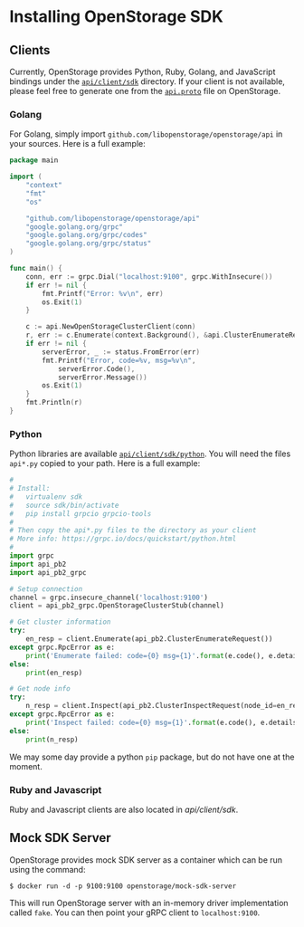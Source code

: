 # Installing OpenStorage SDK

## Clients
Currently, OpenStorage provides Python, Ruby, Golang, and JavaScript bindings
under the [`api/client/sdk`](https://github.com/libopenstorage/openstorage/tree/master/api/client/sdk)
directory. If your client is not available, please feel free to generate one
from the [`api.proto`](https://github.com/libopenstorage/openstorage/blob/master/api/api.proto)
file on OpenStorage.

### Golang
For Golang, simply import `github.com/libopenstorage/openstorage/api` in your
sources. Here is a full example:

```go
package main

import (
    "context"
    "fmt"
    "os"

    "github.com/libopenstorage/openstorage/api"
    "google.golang.org/grpc"
    "google.golang.org/grpc/codes"
	"google.golang.org/grpc/status"
)

func main() {
    conn, err := grpc.Dial("localhost:9100", grpc.WithInsecure())
    if err != nil {
        fmt.Printf("Error: %v\n", err)
        os.Exit(1)
    }

    c := api.NewOpenStorageClusterClient(conn)
    r, err := c.Enumerate(context.Background(), &api.ClusterEnumerateRequest{})
    if err != nil {
        serverError, _ := status.FromError(err)
        fmt.Printf("Error, code=%v, msg=%v\n",
            serverError.Code(),
            serverError.Message())
        os.Exit(1)
    }
    fmt.Println(r)
}
```

### Python
Python libraries are available [`api/client/sdk/python`](https://github.com/libopenstorage/openstorage/tree/master/api/client/sdk).
You will need the files `api*.py` copied to your path.  Here is a full example:

```python
#
# Install:
#   virtualenv sdk
#   source sdk/bin/activate
#   pip install grpcio grpcio-tools
#
# Then copy the api*.py files to the directory as your client
# More info: https://grpc.io/docs/quickstart/python.html
#
import grpc
import api_pb2
import api_pb2_grpc

# Setup connection
channel = grpc.insecure_channel('localhost:9100')
client = api_pb2_grpc.OpenStorageClusterStub(channel)

# Get cluster information
try:
    en_resp = client.Enumerate(api_pb2.ClusterEnumerateRequest())
except grpc.RpcError as e:
    print('Enumerate failed: code={0} msg={1}'.format(e.code(), e.details()))
else:
    print(en_resp)

# Get node info
try:
    n_resp = client.Inspect(api_pb2.ClusterInspectRequest(node_id=en_resp.cluster.nodes[0].id))
except grpc.RpcError as e:
    print('Inspect failed: code={0} msg={1}'.format(e.code(), e.details()))
else:
    print(n_resp)
```

We may some day provide a python `pip` package, but do not have one at the moment.

### Ruby and Javascript
Ruby and Javascript clients are also located in _api/client/sdk_.

## Mock SDK Server
OpenStorage provides mock SDK server as a container which can be run using the
command:

```
$ docker run -d -p 9100:9100 openstorage/mock-sdk-server
```

This will run OpenStorage server with an in-memory driver implementation called
`fake`. You can then point your gRPC client to `localhost:9100`.
